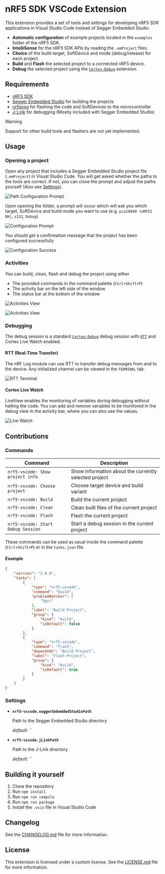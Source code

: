 # nRF5 SDK VSCode Extension



This extension provides a set of tools and settings for developing nRF5 SDK applications in Visual Studio Code instead of Segger Embedded Studio.

- **Automatic configuration** of example projects located in the `examples` folder of the nRF5 SDK.
- **IntelliSense** for the nRF5 SDK APIs by reading the `.emProject` files.
- **Choice** of the build target, SoftDevice and mode (debug/release) for each project.
- **Build** and **Flash** the selected project to a connected nRF5 device.
- **Debug** the selected project using the [`Cortex-Debug`](https://github.com/Marus/cortex-debug) extension.

## Requirements

- [nRF5 SDK](https://www.nordicsemi.com/Software-and-Tools/Software/nrf5-vscode)
- [Segger Embedded Studio](https://www.segger.com/downloads/embedded-studio) for building the projects
- [nrfjprog](https://www.segger.com/downloads/jlink) for flashing the code and SoftDevices to the microcontroller
- [J-Link](https://www.segger.com/downloads/jlink) for debugging (Mostly included with Segger Embedded Studio)

> [!WARNING]
> Support for other build tools and flashers are not yet implemented.

## Usage

### Opening a project

Open any project that includes a Segger Embedded Studio project file (`.emProject`) in Visual Studio Code. You will get asked whether the paths to the tools are correct. If not, you can close the prompt and adjust the paths yourself (Also see [Settings](#settings)).

![Path Configuration Prompt](figures/ses_path_choice.png)

Upon opening the folder, a prompt will occur which will ask you which target, SoftDevice and build mode you want to use (e.g. `pca10040 (nRF52 DK)`, `s132`, `Debug`)

![Configuration Prompt](figures/hardware_choice.png)

You should get a confirmation message that the project has been configured successfully

![Configuration Success](figures/initialization_success.png)

### Activities

You can build, clean, flash and debug the project using either
- The provided commands in the command palette (`Ctrl+Shift+P`)
- The activity bar on the left side of the window
- The status bar at the bottom of the window
	
![Activities View](figures/activities_activitybar.png)

![Activities View](figures/activities_statusbar.png)

### Debugging

The debug session is a standard [`Cortex-Debug`](https://github.com/Marus/cortex-debug) debug session with [`RTT`](https://wiki.segger.com/RTT) and Cortex Live Watch enabled.

#### RTT (Real-Time Transfer)

The nRF Log module can use RTT to transfer debug messages from and to the device. Any initialized channel can be viewed in the `TERMINAL` tab.

![RTT Terminal](figures/rtt_terminal.png)


#### Cortex Live Watch

LiveView enables the monitoring of variables during debugging without halting the code. You can add and remove variables to be monitored in the debug view in the activity bar, where you can also see the values.

![Live Watch](figures/liveview_activitybar.png)

## Contributions

### Commands

| Command                            | Description                                           |
| ---------------------------------- | ----------------------------------------------------- |
| `nrf5-vscode: Show project info`   | Show information about the currently selected project |
| `nrf5-vscode: Choose project`      | Choose target device and build variant                |
| `nrf5-vscode: Build`               | Build the current project                             |
| `nrf5-vscode: Clean`               | Clean built files of the current project              |
| `nrf5-vscode: Flash`               | Flash the current project                             |
| `nrf5-vscode: Start Debug Session` | Start a debug session in the current project          |

These commands can be used as usual inside the command palette (`Ctrl+Shift+P`) or in the `tasks.json` file.

#### Example

```json
{
	"version": "2.0.0",
	"tasks": [
		{
			"type": "nrf5-vscode",
			"command": "build",
			"problemMatcher": [
				"$gcc"
			],
			"label": "Build Project",
			"group": {
				"kind": "build",
				"isDefault": false
			}
		},
		{
			"type": "nrf5-vscode",
			"command": "flash",
			"dependsOn": "Build Project",
			"label": "Flash Project",
			"group": {
				"kind": "build",
				"isDefault": true
			}
		}
	]
}
```

### Settings

- **`nrf5-vscode.seggerEmbeddedStudioPath`**
  
  Path to the Segger Embedded Studio directory 
  
  _default:_ ``

- **`nrf5-vscode.jLinkPath`**

  Path to the J-Link directory

  _default:_ ``

## Building it yourself

1. Clone the repository
2. Run `npm install`
3. Run `npm run compile`
4. Run `npm run package`
5. Install the `.vsix` file in Visual Studio Code

## Changelog

See the [CHANGELOG.md](CHANGELOG.md) file for more information.

## License

This extension is licensed under a custom license. See the [LICENSE.md](LICENSE.md) file for more information.
